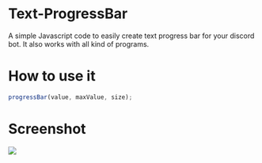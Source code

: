 # Text-ProgressBar
A simple Javascript code to easily create text progress bar for your discord bot.
It also works with all kind of programs.

# How to use it

```javascript
progressBar(value, maxValue, size);
```

# Screenshot
![](https://i.imgur.com/4ihbqWh.png)
